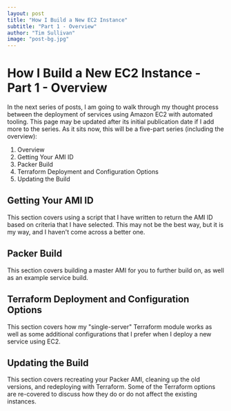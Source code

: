 ```yaml
---
layout: post
title: "How I Build a New EC2 Instance"
subtitle: "Part 1 - Overview"
author: "Tim Sullivan"
image: "post-bg.jpg"
---
```


# How I Build a New EC2 Instance - Part 1 - Overview

In the next series of posts, I am going to walk through my thought process between the deployment of services using Amazon EC2 with automated tooling. This page may be updated after its initial publication date if I add more to the series. As it sits now, this will be a five-part series (including the overview):
1. Overview
2. Getting Your AMI ID
3. Packer Build
4. Terraform Deployment and Configuration Options
5. Updating the Build

## Getting Your AMI ID

This section covers using a script that I have written to return the AMI ID based on criteria that I have selected. This may not be the best way, but it is my way, and I haven't come across a better one.

## Packer Build

This section covers building a master AMI for you to further build on, as well as an example service build.

## Terraform Deployment and Configuration Options

This section covers how my "single-server" Terraform module works as well as some additional configurations that I prefer when I deploy a new service using EC2.

## Updating the Build

This section covers recreating your Packer AMI, cleaning up the old versions, and redeploying with Terraform. Some of the Terraform options are re-covered to discuss how they do or do not affect the existing instances.

